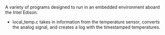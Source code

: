 A variety of programs designed to run in an embedded environment aboard
the Intel Edison.

* local_temp.c takes in information from the temperature sensor, converts
the analog signal, and creates a log with the timestamped temperatures.
